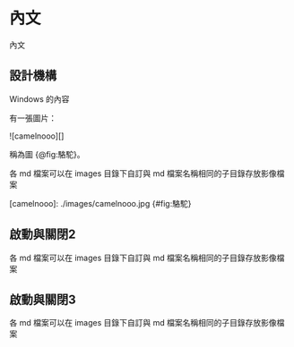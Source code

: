 內文
===

內文

設計機構
---

Windows 的內容

有一張圖片：

![camelnooo][]

稱為圖 {@fig:駱駝}。

各 md 檔案可以在 images 目錄下自訂與 md 檔案名稱相同的子目錄存放影像檔案

[camelnooo]: ./images/camelnooo.jpg {#fig:駱駝}

啟動與關閉2
---

各 md 檔案可以在 images 目錄下自訂與 md 檔案名稱相同的子目錄存放影像檔案

啟動與關閉3
---

各 md 檔案可以在 images 目錄下自訂與 md 檔案名稱相同的子目錄存放影像檔案
